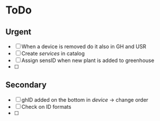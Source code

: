 # ToDo
## Urgent
- [ ] When a device is removed do it also in GH and USR
- [ ] Create *services* in catalog
- [ ] Assign sensID when new plant is added to greenhouse
- [ ]
## Secondary
- [ ] ghID added on the bottom in *device* -> change order
- [ ] Check on ID formats
- [ ]
